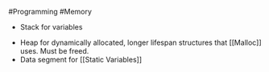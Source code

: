 #Programming #Memory 

* Stack for variables 
- Heap for dynamically allocated, longer lifespan structures that [[Malloc]] uses. Must be freed.
- Data segment for [[Static Variables]]